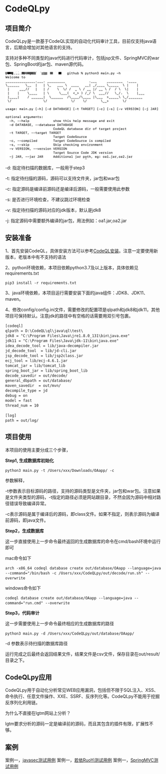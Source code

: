 # CodeQLpy

## 项目简介

CodeQLpy是一款基于CodeQL实现的自动化代码审计工具，目前仅支持java语言，后期会增加对其他语言的支持。

支持对多种不同类型的java代码进行代码审计，包括jsp文件、SpringMVC的war包、SpringBoot的jar包、maven源代码。

![image-20230111103754888](imgs/help.png)

-d: 指定待扫描的数据库，一般用于step3

-t: 指定待扫描的源码，源码可以支持文件夹，jar包和war包

-c: 指定源码是编译前源码还是编译后源码，一般需要使用此参数

-s: 是否进行环境检查，不建议跳过环境检查

-v: 指定待扫描的源码对应的jdk版本，默认是jdk8

-j: 指定源码中需要额外编译的jar包，用法例如：oa1.jar,oa2.jar

## 安装准备

1、首先安装CodeQL，具体安装方法可以参考[CodeQL安装](https://www.freebuf.com/articles/web/283795.html)。注意一定要使用新版本，老版本中有不支持的语法

2、python环境依赖，本项目依赖python3.7及以上版本，具体依赖见requirements.txt

```
pip3 install -r requirements.txt
```

3、java环境依赖，本项目运行需要安装下面的java组件：JDK8、JDK11、maven。

4、修改config/config.ini文件，需要修改的配置项是qlpath和jdk8和jdk11，其他项目可保持默认。注意jdk的路径中有空格的话需要用双引号包裹。

```
[codeql]
qlpath = D:\CodeQL\ql\java\ql\test\
jdk8 = "C:\Program Files\Java\jre1.8.0_131\bin\java.exe"
jdk11 = "C:\Program Files\Java\jdk-11\bin\java.exe"
idea_decode_tool = lib/java-decompiler.jar
jd_decode_tool  = lib/jd-cli.jar
jsp_decode_tool = lib/jsp2class.jar
ecj_tool = lib/ecj-4.6.1.jar
tomcat_jar = lib/tomcat_lib
spring_boot_jar = lib/spring_boot_lib
decode_savedir = out/decode/
general_dbpath = out/database/
maven_savedir  = out/mvn/
decompile_type = jd
debug = on
model = fast
thread_num = 10

[log]
path = out/log/
```

## 项目使用

本项目的使用主要分成三个步骤，

**Step1, 生成数据库初始化**

```
python3 main.py -t /Users/xxx/Downloads/OAapp/ -c
```

参数解释，

-t参数表示目标源码的路径，支持的源码类型是文件夹，jar包和war包。注意如果是文件夹类型的源码，-t指定的路径必须是网站跟目录，不然会因为源码中相对路径错误导致编译异常。

-c表示源码是属于编译后的源码，即class文件。如果不指定，则表示源码为编译前源码，即java文件。

**Step2，生成数据库**

这一步直接使用上一步命令最终返回的生成数据库的命令在cmd/bash环境中运行即可

mac命令如下

```
arch -x86_64 codeql database create out/database/OAapp --language=java --command="/bin/bash -c /Users/xxx/CodeQLpy/out/decode/run.sh" --overwrite
```

windows命令如下

```
codeql database create out/database/OAapp --language=java --command="run.cmd" --overwrite
```

**Step3，代码审计**

这一步需要使用上一步命令最终相应的生成数据库的路径

```
python3 main.py -d /Users/xxx/CodeQLpy/out/database/OAapp/
```

-d 参数表示待扫描的数据库路径

运行完成之后最终会返回结果文件，结果文件是csv文件，保存目录在out/result/目录之下。

## CodeQLpy应用

CodeQLpy用于自动化分析常见WEB应用漏洞，包括但不限于SQL注入、XSS、命令执行、任意文件操作、XXE、SSRF、反序列化等。CodeQLpy不能用于挖掘反序列化利用链。

为什么不直接在lgtm网站上分析？

lgtm要求分析的源码一定是编译前的源码，而且其包含的插件有限，扩展性不够。

## 案例

案例一，[javasec测试用例](https://github.com/webraybtl/StudyCodeQLpy/tree/main/javasec_demo)
案例一，[若依RuoYi测试用例](https://github.com/webraybtl/StudyCodeQLpy/tree/main/ruoyi_demo)
案例一，[SpringMVC测试用例](https://github.com/webraybtl/StudyCodeQLpy/tree/main/springmvc_demo)
